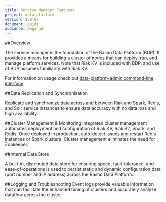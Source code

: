 ```yaml
---
title: Service Manager Features
project: data-platform
version: 1.0.0+
document: guide
audience: beginner
---
```


##Overview

The service manager is the foundation of the Basho Data Platform (BDP). It provides a means for building a cluster of nodes that can deploy, run, and manage platform services. Note that Riak KV is included with BDP, and use of BDP assumes familiarity with Riak KV.

For information on usage check out [data-platform-admin command-line interface](LINK).

##Data Replication and Synchronization

Replicate and synchronize data across and between Riak and Spark, Redis, and Solr service instances to ensure data accuracy with no data loss and high availability.

##Cluster Management & Monitoring
Integrated cluster management automates deployment and configuration of Riak KV, Riak S2, Spark, and Redis. Once deployed in production, auto-detect issues and restart Redis instances or Spark clusters. Cluster management eliminates the need for Zookeeper.

##Internal Data Store

A built-in, distributed data store for ensuring speed, fault-tolerance, and ease-of-operations is used to persist static and dynamic configuration data (port number and IP address) across the Basho Data Platform.

##Logging and Troubleshooting
Event logs provide valuable information that can facilitate the enhanced tuning of clusters and accurately analyze dataflow across the cluster.


